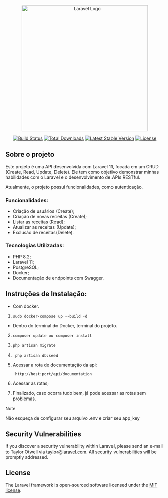 <p align="center"><a href="https://laravel.com" target="_blank"><img src="https://raw.githubusercontent.com/laravel/art/master/logo-lockup/5%20SVG/2%20CMYK/1%20Full%20Color/laravel-logolockup-cmyk-red.svg" width="400" alt="Laravel Logo"></a></p>

<p align="center">
<a href="https://github.com/laravel/framework/actions"><img src="https://github.com/laravel/framework/workflows/tests/badge.svg" alt="Build Status"></a>
<a href="https://packagist.org/packages/laravel/framework"><img src="https://img.shields.io/packagist/dt/laravel/framework" alt="Total Downloads"></a>
<a href="https://packagist.org/packages/laravel/framework"><img src="https://img.shields.io/packagist/v/laravel/framework" alt="Latest Stable Version"></a>
<a href="https://packagist.org/packages/laravel/framework"><img src="https://img.shields.io/packagist/l/laravel/framework" alt="License"></a>
</p>

## Sobre o projeto
Este projeto é uma API desenvolvida com Laravel 11, focada em um CRUD (Create, Read, Update, Delete). Ele tem como objetivo demonstrar minhas habilidades com o Laravel e o desenvolvimento de APIs RESTful.

Atualmente, o projeto possui funcionalidades, como autenticação.

### Funcionalidades:
- Criação de usuários (Create);
- Criação de novas receitas (Create);
- Listar as receitas (Read);
- Atualizar as receitas (Update);
- Exclusão de receitas(Delete).

### Tecnologias Utilizadas:
- PHP 8.2;
- Laravel 11;
- PostgreSQL;
- Docker;
- Documentação de endpoints com Swagger.


## Instruções de Instalação:
- Com docker.
1. ```
   sudo docker-compose up --build -d
   ```

- Dentro do terminal do Docker, terminal do projeto.
2. ```
   composer update ou composer install
   ```
3. ```
   php artisan migrate
   ```
4. ```
    php artisan db:seed
   ```
5. Acessar a rota de documentação da api:
   ```
    http://host:port/api/documentation
   ```
6. Acessar as rotas;

7. Finalizado, caso ocorra tudo bem, já pode acessar as rotas sem problemas.

> [!NOTE]
> Não esqueça de configurar seu arquivo .env e criar seu app_key



## Security Vulnerabilities

If you discover a security vulnerability within Laravel, please send an e-mail to Taylor Otwell via [taylor@laravel.com](mailto:taylor@laravel.com). All security vulnerabilities will be promptly addressed.

## License

The Laravel framework is open-sourced software licensed under the [MIT license](https://opensource.org/licenses/MIT).
